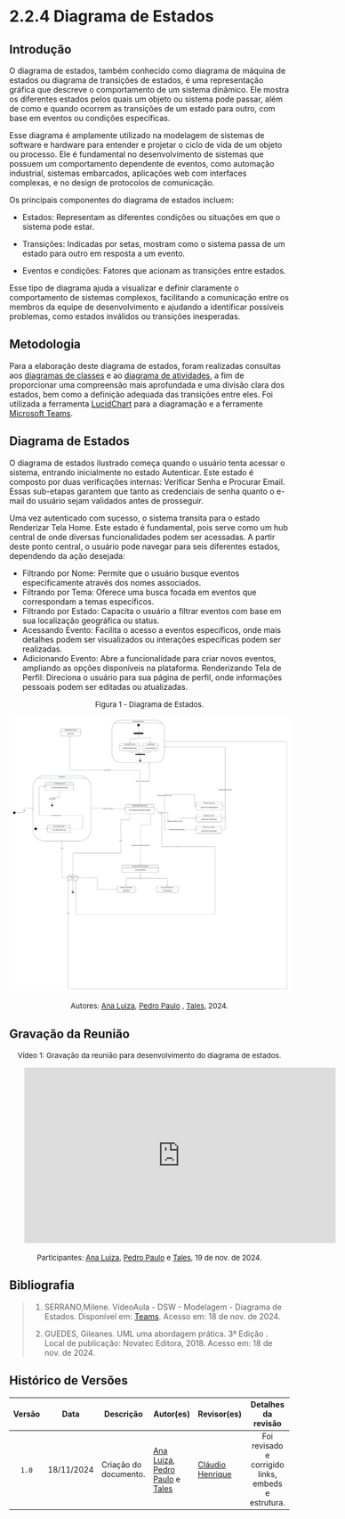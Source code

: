 # 2.2.4 Diagrama de Estados

## Introdução

O diagrama de estados, também conhecido como diagrama de máquina de estados ou diagrama de transições de estados, é uma representação gráfica que descreve o comportamento de um sistema dinâmico. Ele mostra os diferentes estados pelos quais um objeto ou sistema pode passar, além de como e quando ocorrem as transições de um estado para outro, com base em eventos ou condições específicas.

Esse diagrama é amplamente utilizado na modelagem de sistemas de software e hardware para entender e projetar o ciclo de vida de um objeto ou processo. Ele é fundamental no desenvolvimento de sistemas que possuem um comportamento dependente de eventos, como automação industrial, sistemas embarcados, aplicações web com interfaces complexas, e no design de protocolos de comunicação.

Os principais componentes do diagrama de estados incluem:

- Estados: Representam as diferentes condições ou situações em que o sistema pode estar.

- Transições: Indicadas por setas, mostram como o sistema passa de um estado para outro em resposta a um evento.
- Eventos e condições: Fatores que acionam as transições entre estados.

Esse tipo de diagrama ajuda a visualizar e definir claramente o comportamento de sistemas complexos, facilitando a comunicação entre os membros da equipe de desenvolvimento e ajudando a identificar possíveis problemas, como estados inválidos ou transições inesperadas.

## Metodologia

Para a elaboração deste diagrama de estados, foram realizadas consultas aos [diagramas de classes](https://unbarqdsw2024-2.github.io/2024.2_G5_Turismo_Entrega_02/#/Modelagem/modelagem-estatica/2.1.1.DiagramaDeClasses) e ao [diagrama de atividades](https://unbarqdsw2024-2.github.io/2024.2_G5_Turismo_Entrega_02/#/modelagem-dinamica/Modelagem/2.2.2Diagrama-de-atividades), a fim de proporcionar uma compreensão mais aprofundada e uma divisão clara dos estados, bem como a definição adequada das transições entre eles. Foi utilizada a ferramenta [LucidChart](https://www.lucidchart.com/pages/) para a diagramação e a ferramente [Microsoft Teams](https://www.microsoft.com/pt-br/microsoft-teams/free).

## Diagrama de Estados

O diagrama de estados ilustrado começa quando o usuário tenta acessar o sistema, entrando inicialmente no estado Autenticar. Este estado é composto por duas verificações internas: Verificar Senha e Procurar Email. Essas sub-etapas garantem que tanto as credenciais de senha quanto o e-mail do usuário sejam validados antes de prosseguir.

Uma vez autenticado com sucesso, o sistema transita para o estado Renderizar Tela Home. Este estado é fundamental, pois serve como um hub central de onde diversas funcionalidades podem ser acessadas. A partir deste ponto central, o usuário pode navegar para seis diferentes estados, dependendo da ação desejada:

- Filtrando por Nome: Permite que o usuário busque eventos especificamente através dos nomes associados.
- Filtrando por Tema: Oferece uma busca focada em eventos que correspondam a temas específicos.
- Filtrando por Estado: Capacita o usuário a filtrar eventos com base em sua localização geográfica ou status.
- Acessando Evento: Facilita o acesso a eventos específicos, onde mais detalhes podem ser visualizados ou interações específicas podem ser realizadas.
- Adicionando Evento: Abre a funcionalidade para criar novos eventos, ampliando as opções disponíveis na plataforma.
Renderizando Tela de Perfil: Direciona o usuário para sua página de perfil, onde informações pessoais podem ser editadas ou atualizadas.



<font size="2"><p style="text-align: center">Figura 1 - Diagrama de Estados.</p></font>

<center>

![Diagrama de Estados](../assets/Diagrama_estados.svg)

</center>

<font size="2"><p style="text-align: center">Autores: [Ana Luiza][AnaGH], [Pedro Paulo][PedroPGH] , [Tales][TalesGH], 2024.</p></font>


## Gravação da Reunião

<font size="2"><p style="text-align: center">Vídeo 1: Gravação da reunião para desenvolvimento do diagrama de estados.</p></font>

<center>
<div style="max-width:450px">
<iframe width="560" height="315" src="https://www.youtube.com/embed/v-wvEVrV5og" title="YouTube video player" frameborder="0" allow="accelerometer; autoplay; clipboard-write; encrypted-media; gyroscope; picture-in-picture; web-share" referrerpolicy="strict-origin-when-cross-origin" allowfullscreen></iframe>
</div>
</center>

<font size="2"><p style="text-align: center">Participantes: [Ana Luiza][AnaGH], [Pedro Paulo][PedroPGH] e [Tales][TalesGH], 19 de nov. de 2024.</p></font>

## Bibliografia

> 1. SERRANO,Milene. VídeoAula - DSW - Modelagem - Diagrama de Estados. Disponível em: [Teams](https://unbbr-my.sharepoint.com/personal/mileneserrano_unb_br/_layouts/15/stream.aspx?id=%2Fpersonal%2Fmileneserrano%5Funb%5Fbr%2FDocuments%2FArqDSW%20%2D%20V%C3%ADdeosOriginais%2F06d%20%2D%20VideoAula%20%2D%20DSW%2DModelagem%20%2D%20Estados%2Emp4&ga=1&referrer=StreamWebApp%2EWeb&referrerScenario=AddressBarCopied%2Eview%2E850a1f2a%2Df8ae%2D4267%2D953f%2Db0e5accfba65). Acesso em: 18 de nov. de 2024.
>
> 2. GUEDES, Gileanes. UML uma abordagem prática. 3ª Edição . Local de publicação: Novatec Editora, 2018. Acesso em: 18 de nov. de 2024.

## Histórico de Versões

| Versão | Data | Descrição | Autor(es) | Revisor(es) | Detalhes da revisão |
| :----: | :--: | --------- | ----------- | ------ | :---: |
| `1.0`  | 18/11/2024 | Criação do documento. |[Ana Luiza][AnaGH], [Pedro Paulo][PedroPGH] e [Tales][TalesGH]  | [Cláudio Henrique][ClaudioGH]  | Foi revisado e corrigido links, embeds e estrutura. | 

[AnaGH]: https://github.com/analufernanndess
[CainaGH]: https://github.com/freitasc
[ClaudioGH]: https://github.com/claudiohsc
[EliasGH]: https://github.com/EliasOliver21
[GuilhermeGH]: https://github.com/gmeister18
[JoelGH]: https://github.com/JoelSRangel
[KathlynGH]: https://github.com/klmurussi
[PabloGH]: https://github.com/pabloheika
[PedroRGH]: https://github.com/pedro-rodiguero
[PedroPGH]: https://github.com/Pedrin0030
[SamuelGH]: https://github.com/samuelalvess
[TalesGH]: https://github.com/TalesRG


